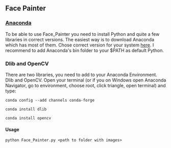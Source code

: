 ## Face Painter

### [Anaconda](https://www.anaconda.com/download/)

To be able to use Face_Painter you need to install Python and quite a few libraries in correct versions. The easiest way is to download Anaconda which has most of them. Chose correct version for your system [here](https://www.anaconda.com/download/). I recommend to add Anaconda's bin folder to your $PATH as default Python. 

### Dlib and OpenCV

There are two libraries, you need to add to your Anaconda Environment. Dlib and OpenCV. Open your terminal (or if you on Windows open Anaconda Navigator, go to environment, choose root, click triangle, open terminal) and type:

``conda config --add channels conda-forge ``

``conda install dlib``

``conda install opencv``

#### Usage
``python Face_Painter.py <path to folder with images> ``
